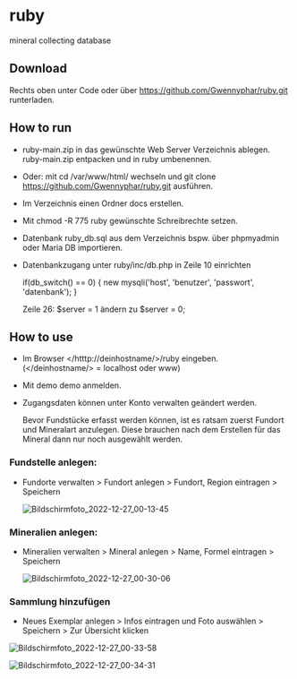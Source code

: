 # ruby
mineral collecting database


## Download

Rechts oben unter Code oder über https://github.com/Gwennyphar/ruby.git runterladen.

## How to run
* ruby-main.zip in das gewünschte Web Server Verzeichnis ablegen. ruby-main.zip entpacken und in ruby umbenennen.
* Oder: mit cd /var/www/html/ wechseln und git clone https://github.com/Gwennyphar/ruby.git ausführen.
* Im Verzeichnis einen Ordner docs erstellen.
* Mit chmod -R 775 ruby gewünschte Schreibrechte setzen.
* Datenbank ruby_db.sql aus dem Verzeichnis bspw. über phpmyadmin oder Maria DB importieren.
* Datenbankzugang unter ruby/inc/db.php in Zeile 10 einrichten

  if(db_switch() == 0) {
    new mysqli('host', 'benutzer', 'passwort', 'datenbank'); 
  }

  Zeile 26: $server = 1 ändern zu $server = 0;
  
## How to use
* Im Browser </htttp://deinhostname/>/ruby eingeben. (</deinhostname/> = localhost oder www)
* Mit demo demo anmelden.
* Zugangsdaten können unter Konto verwalten geändert werden.
 
  Bevor Fundstücke erfasst werden können, ist es ratsam zuerst Fundort und Mineralart anzulegen.
  Diese brauchen nach dem Erstellen für das Mineral dann nur noch ausgewählt werden.

### Fundstelle anlegen:
* Fundorte verwalten > Fundort anlegen > Fundort, Region eintragen > Speichern
  
  ![Bildschirmfoto_2022-12-27_00-13-45](https://user-images.githubusercontent.com/34284968/209588866-41b70349-9810-446e-981a-623a86552651.png)

### Mineralien anlegen:
* Mineralien verwalten > Mineral anlegen > Name, Formel eintragen > Speichern
  
  ![Bildschirmfoto_2022-12-27_00-30-06](https://user-images.githubusercontent.com/34284968/209588880-649f4239-2b93-42cd-9ef4-d345bce8d76f.png)

### Sammlung hinzufügen
* Neues Exemplar anlegen > Infos eintragen und Foto auswählen > Speichern > Zur Übersicht klicken
  
![Bildschirmfoto_2022-12-27_00-33-58](https://user-images.githubusercontent.com/34284968/209588893-a35ef877-9c15-4e47-be21-e96ff76a3d71.png)

![Bildschirmfoto_2022-12-27_00-34-31](https://user-images.githubusercontent.com/34284968/209588896-a310794d-be30-4b0a-a653-b673168c883d.png)



